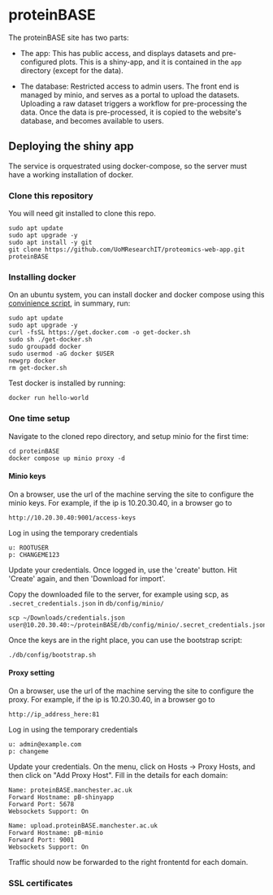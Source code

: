 # proteinBASE

The proteinBASE site has two parts:
 - The app: This has public access, and displays datasets and pre-configured plots.
 This is a shiny-app, and it is contained in the `app` directory (except for the data).

 - The database: Restricted access to admin users.
 The front end is managed by minio, and serves as a portal to upload the datasets.
 Uploading a raw dataset triggers a workflow for pre-processing the data.
 Once the data is pre-processed, it is copied to the website's database, and becomes available to users.

## Deploying the shiny app
The service is orquestrated using docker-compose, so the server must have a working installation of docker.

### Clone this repository
You will need git installed to clone this repo.
```
sudo apt update
sudo apt upgrade -y
sudo apt install -y git
git clone https://github.com/UoMResearchIT/proteomics-web-app.git proteinBASE
```

### Installing docker
On an ubuntu system, you can install docker and docker compose using this [convinience script](https://docs.docker.com/engine/install/ubuntu/#install-using-the-convenience-script), in summary, run:
```
sudo apt update
sudo apt upgrade -y
curl -fsSL https://get.docker.com -o get-docker.sh
sudo sh ./get-docker.sh
sudo groupadd docker
sudo usermod -aG docker $USER
newgrp docker
rm get-docker.sh
```
Test docker is installed by running:
```
docker run hello-world
```

### One time setup
Navigate to the cloned repo directory, and setup minio for the first time:
```
cd proteinBASE
docker compose up minio proxy -d
```
#### Minio keys
On a browser, use the url of the machine serving the site to configure the minio keys.
For example, if the ip is 10.20.30.40, in a browser go to
```
http://10.20.30.40:9001/access-keys
```
Log in using the temporary credentials
```
u: ROOTUSER
p: CHANGEME123
```
Update your credentials.
Once logged in, use the 'create' button.
Hit 'Create' again, and then 'Download for import'.

Copy the downloaded file to the server, for example using scp, as `.secret_credentials.json` in `db/config/minio/`
```
scp ~/Downloads/credentials.json user@10.20.30.40:~/proteinBASE/db/config/minio/.secret_credentials.json
```

Once the keys are in the right place, you can use the bootstrap script:
```
./db/config/bootstrap.sh
```

#### Proxy setting
On a browser, use the url of the machine serving the site to configure the proxy.
For example, if the ip is 10.20.30.40, in a browser go to
```
http://ip_address_here:81
```
Log in using the temporary credentials
```
u: admin@example.com
p: changeme
```
Update your credentials.
On the menu, click on Hosts -> Proxy Hosts, and then click on  "Add Proxy Host".
Fill in the details for each domain:
```
Name: proteinBASE.manchester.ac.uk
Forward Hostname: pB-shinyapp
Forward Port: 5678
Websockets Support: On
```
```
Name: upload.proteinBASE.manchester.ac.uk
Forward Hostname: pB-minio
Forward Port: 9001
Websockets Support: On
```
Traffic should now be forwarded to the right frontentd for each domain.

### SSL certificates